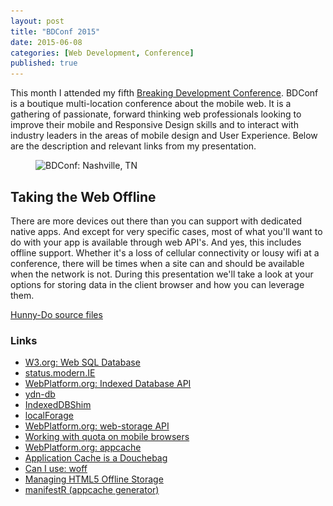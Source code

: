 ```yaml
---
layout: post
title: "BDConf 2015"
date: 2015-06-08
categories: [Web Development, Conference]
published: true
---
```

This month I attended my fifth [Breaking Development Conference](http://bdconf.com/events/nashville/). BDConf is a boutique multi-location conference about the mobile web. It is a gathering of passionate, forward thinking web professionals looking to improve their mobile and Responsive Design skills and to interact with industry leaders in the areas of mobile design and User Experience. Below are the description and relevant links from my presentation.<!-- more -->

<figure><img src="/images/2015/bdconf-600.jpg" srcset="/images/2015/bdconf-600.jpg 600w, /images/2015/bdconf-1200.jpg 1200w" sizes="(min-width:43.75em) 65vw, 100vw" alt="BDConf: Nashville, TN"></figure>

## Taking the Web Offline

There are more devices out there than you can support with dedicated native apps. And except for very specific cases, most of what you'll want to do with your app is available through web API's. And yes, this includes offline support. Whether it's a loss of cellular connectivity or lousy wifi at a conference, there will be times when a site can and should be available when the network is not. During this presentation we'll take a look at your options for storing data in the client browser and how you can leverage them.

[Hunny-Do source files](https://github.com/erunyon/hunny-do)

### Links

- [W3.org: Web SQL Database](http://www.w3.org/TR/webdatabase/)
- [status.modern.IE](http://status.modern.ie)
- [WebPlatform.org: Indexed Database API](http://docs.webplatform.org/wiki/apis/indexedDB)
- [ydn-db](https://github.com/yathit/ydn-db)
- [IndexedDBShim](http://github.com/axemclion/IndexedDBShim)
- [localForage](http://github.com/mozilla/localForage)
- [WebPlatform.org: web-storage API](http://docs.webplatform.org/wiki/apis/web-storage)
- [Working with quota on mobile browsers](http://www.html5rocks.com/en/tutorials/offline/quota-research/)
- [WebPlatform.org: appcache](http://docs.webplatform.org/wiki/apis/appcache)
- [Application Cache is a Douchebag](http://alistapart.com/article/application-cache-is-a-douchebag)
- [Can I use: woff](http://caniuse.com/#feat=woff)
- [Managing HTML5 Offline Storage](https://developers.google.com/chrome/whitepapers/storage)
- [manifestR (appcache generator)](http://westciv.com/tools/manifestR/)
